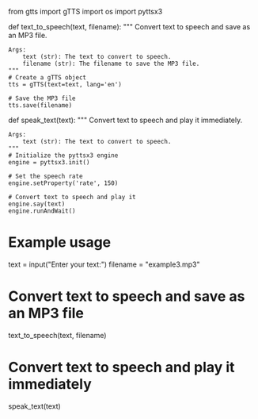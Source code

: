 from gtts import gTTS
import os
import pyttsx3

def text_to_speech(text, filename):
    """
    Convert text to speech and save as an MP3 file.

    Args:
        text (str): The text to convert to speech.
        filename (str): The filename to save the MP3 file.
    """
    # Create a gTTS object
    tts = gTTS(text=text, lang='en')

    # Save the MP3 file
    tts.save(filename)

def speak_text(text):
    """
    Convert text to speech and play it immediately.

    Args:
        text (str): The text to convert to speech.
    """
    # Initialize the pyttsx3 engine
    engine = pyttsx3.init()

    # Set the speech rate
    engine.setProperty('rate', 150)

    # Convert text to speech and play it
    engine.say(text)
    engine.runAndWait()

# Example usage
text = input("Enter your text:")
filename = "example3.mp3"

# Convert text to speech and save as an MP3 file
text_to_speech(text, filename)

# Convert text to speech and play it immediately
speak_text(text)
